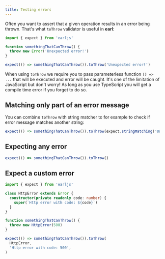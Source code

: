 ```yaml
---
title: Testing errors
---
```


Often you want to assert that a given operation results in an error being
thrown. That's what `toThrow` validator is useful in **earl**:

```typescript
import { expect } from 'earljs'

function somethingThatCanThrow() {
  throw new Error('Unexpected error!')
}

expect(() => somethingThatCanThrow()).toThrow('Unexpected error!')
```

When using `toThrow` we require you to pass parameterless function `() => ...`
that will be executed and error will be caught. It's one of the limitation of
JavaScript but don't worry! As long as you use TypeScript you will get a compile
time error if you forget to do so.

## Matching only part of an error message

You can combine `toThrow` with string matcher to for example to check if error
message matches another string:

```typescript
expect(() => somethingThatCanThrow()).toThrow(expect.stringMatching('Unexpected')
```

## Expecting any error

```typescript
expect(() => somethingThatCanThrow()).toThrow()
```

## Expect a custom error

```typescript
import { expect } from 'earljs'

class HttpError extends Error {
  constructor(private readonly code: number) {
    super(`Http error with code: ${code}`)
  }
}

function somethingThatCanThrow() {
  throw new HttpError(500)
}

expect(() => somethingThatCanThrow()).toThrow(
  HttpError,
  'Http error with code: 500',
)
```
